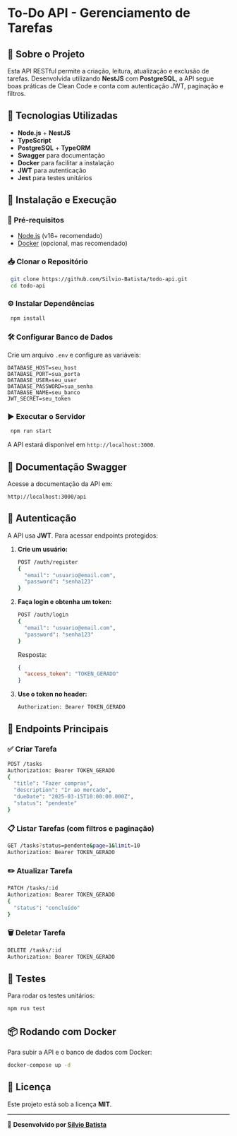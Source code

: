 # To-Do API - Gerenciamento de Tarefas

## 📌 Sobre o Projeto
Esta API RESTful permite a criação, leitura, atualização e exclusão de tarefas. Desenvolvida utilizando **NestJS** com **PostgreSQL**, a API segue boas práticas de Clean Code e conta com autenticação JWT, paginação e filtros.

## 🚀 Tecnologias Utilizadas
- **Node.js** + **NestJS**
- **TypeScript**
- **PostgreSQL** + **TypeORM**
- **Swagger** para documentação
- **Docker** para facilitar a instalação
- **JWT** para autenticação
- **Jest** para testes unitários

## 📂 Instalação e Execução

### 🔧 Pré-requisitos
- [Node.js](https://nodejs.org/en/) (v16+ recomendado)
- [Docker](https://www.docker.com/) (opcional, mas recomendado)

### 📥 Clonar o Repositório
```sh
 git clone https://github.com/Silvio-Batista/todo-api.git
 cd todo-api
```

### ⚙️ Instalar Dependências
```sh
 npm install
```

### 🛠️ Configurar Banco de Dados
Crie um arquivo `.env` e configure as variáveis:
```env
DATABASE_HOST=seu_host
DATABASE_PORT=sua_porta
DATABASE_USER=seu_user
DATABASE_PASSWORD=sua_senha
DATABASE_NAME=seu_banco
JWT_SECRET=seu_token

```

### ▶️ Executar o Servidor
```sh
 npm run start
```
A API estará disponível em `http://localhost:3000`.

## 📜 Documentação Swagger
Acesse a documentação da API em:
```
http://localhost:3000/api
```

## 🔑 Autenticação
A API usa **JWT**. Para acessar endpoints protegidos:
1. **Crie um usuário:**
   ```sh
   POST /auth/register
   {
     "email": "usuario@email.com",
     "password": "senha123"
   }
   ```
2. **Faça login e obtenha um token:**
   ```sh
   POST /auth/login
   {
     "email": "usuario@email.com",
     "password": "senha123"
   }
   ```
   Resposta:
   ```json
   {
     "access_token": "TOKEN_GERADO"
   }
   ```
3. **Use o token no header:**
   ```sh
   Authorization: Bearer TOKEN_GERADO
   ```

## 📌 Endpoints Principais

### ✅ Criar Tarefa
```sh
POST /tasks
Authorization: Bearer TOKEN_GERADO
{
  "title": "Fazer compras",
  "description": "Ir ao mercado",
  "dueDate": "2025-03-15T10:00:00.000Z",
  "status": "pendente"
}
```

### 📋 Listar Tarefas (com filtros e paginação)
```sh
GET /tasks?status=pendente&page=1&limit=10
Authorization: Bearer TOKEN_GERADO
```

### ✏️ Atualizar Tarefa
```sh
PATCH /tasks/:id
Authorization: Bearer TOKEN_GERADO
{
  "status": "concluído"
}
```

### 🗑️ Deletar Tarefa
```sh
DELETE /tasks/:id
Authorization: Bearer TOKEN_GERADO
```

## 🧪 Testes
Para rodar os testes unitários:
```sh
npm run test
```

## 📦 Rodando com Docker
Para subir a API e o banco de dados com Docker:
```sh
docker-compose up -d
```

## 📜 Licença
Este projeto está sob a licença **MIT**.

---

🚀 **Desenvolvido por [Silvio Batista](https://github.com/Silvio-Batista)**